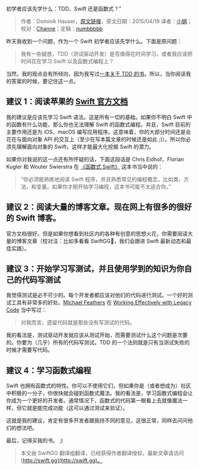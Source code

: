 初学者应该先学什么：TDD、Swift 还是函数式？"

> 作者：Dominik Hauser，[原文链接](http://swiftandpainless.com/what-to-learn-first/)，原文日期：2015/04/19
> 译者：[小锅](http://www.swiftyper.com)；校对：[Channe](undefined)；定稿：[numbbbbb](http://numbbbbb.com/)
  









昨天我收到一个问题，作为一个 Swift 初学者应该先学什么。下面是原问题：

> 我有一些疑惑，TDD（测试驱动开发）是否值得花时间学习，或者我应该把时间花在学习 Swift 以及函数式编程上？

当然，我的观点会有所倾向，因为我写过[一本关于 TDD 的书](http://swiftandpainless.com/book/)。所以，当你阅读我的答案的时候，要记住这一点。



## 建议 1：阅读苹果的 [Swift 官方文档](https://developer.apple.com/library/ios/documentation/Swift/Conceptual/Swift_Programming_Language/)

我的建议是应该先学习 Swift 语法。这是所有一切的基础。如果你不明白 Swift 中的函数有什么功能，那么你也无法理解 Swift 的函数式编程。并且，Swift 目前的主要作用还是为 iOS、macOS 编写应用程序。这意味着，你的大部分时间还是会花在与面向对象 API 的交互上（至少在写本篇文章的时候还是如此 ;)）。所以你必须先理解面向对象的 Swift，这样才能最大化挖掘 Swift 的潜力。

如果你对我说的这一点还有所怀疑的话，下面这段话是 Chris Eidhof、Florian Kugler 和 Wouter Swierstra 在 [《函数式 Swift》](https://store.objccn.io/products/functional-swift) 这本书当中说的：

> “你必须能熟练地阅读 Swift 程序，并且熟悉常见的编程概念，比如类，方法，和变量。如果你才刚开始学习编程，这本书可能不太适合你。”

## 建议 2：阅读大量的博客文章。现在网上有很多的很好的 Swift 博客。

官方文档很好。但是如果你想看到社区内的各种有创意的思想火花，你需要阅读大量的博客文章（校对注：比如多看看 SwiftGG🤔，我们会跟进 Swift 最新动态和最佳实践）。

## 建议 3：开始学习写测试，并且使用学到的知识为你自己的代码写测试

我觉得测试是必不可少的。每个开发者都应该对他们的代码进行测试。一个好的测试工具有非常多的好处。[Michael Feathers](https://twitter.com/mfeathers) 在 [Working Effectively with Legacy Code](http://www.goodreads.com/book/show/44919.Working_Effectively_with_Legacy_Code?from_search=true) 当中写过：

> 对我而言，遗留代码就是那些没有写测试的代码。

我的看法是，测试驱动开发就应该从测试开始，而需要测试什么这个问题是次要的。你要为（几乎）所有的代码写测试。TDD 的一个法则就是只有当测试失败的时候才需要写代码。

## 建议 4：学习函数式编程

Swift 也拥有函数式的特性。你可以不使用它们，但如果你是（或者想成为）社区中积极的一分子，你很快就会碰到函数式魔法。我的看法是，学习函数式编程会让你成为一个更好的开发者。通常情况下，函数式的代码第一眼看上去就像魔法一样，但它就是能完成功能（这可以通过测试来验证）。

这就是我的建议，肯定有很多开发者跟我持不同的意见，这很正常，同样去问问他们的想法吧。

最后，记得买我的书。 ;)
> 本文由 SwiftGG 翻译组翻译，已经获得作者翻译授权，最新文章请访问 [http://swift.gg](http://swift.gg)。